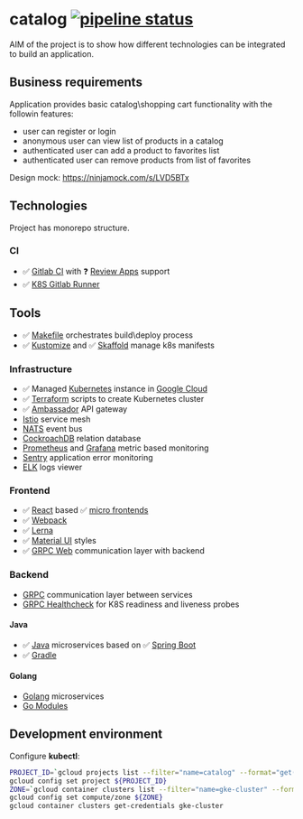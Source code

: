 # catalog [![pipeline status](https://gitlab.com/slamdev/catalog/badges/master/pipeline.svg)](https://gitlab.com/slamdev/catalog/pipelines)

AIM of the project is to show how different technologies can be integrated to build an application.

## Business requirements

Application provides basic catalog\shopping cart functionality with the followin features:
- user can register or login
- anonymous user can view list of products in a catalog
- authenticated user can add a product to favorites list
- authenticated user can remove products from list of favorites

Design mock: https://ninjamock.com/s/LVD5BTx

## Technologies

Project has monorepo structure.

### CI

- :white_check_mark: [Gitlab CI](https://about.gitlab.com/features/gitlab-ci-cd/) with :question: [Review Apps](https://about.gitlab.com/features/review-apps/) support
- :white_check_mark: [K8S Gitlab Runner](https://docs.gitlab.com/runner/install/kubernetes.html)

## Tools

- :white_check_mark: [Makefile](https://www.gnu.org/software/make/manual/make.html) orchestrates build\deploy process
- :white_check_mark: [Kustomize](https://github.com/kubernetes-sigs/kustomize) and :white_check_mark: [Skaffold](https://github.com/GoogleContainerTools/skaffold) manage k8s manifests

### Infrastructure

- :white_check_mark: Managed [Kubernetes](https://kubernetes.io/) instance in [Google Cloud](https://cloud.google.com/kubernetes-engine/) 
- :white_check_mark: [Terraform](https://www.terraform.io/) scripts to create Kubernetes cluster
- :white_check_mark: [Ambassador](https://www.getambassador.io/) API gateway
- [Istio](https://istio.io/) service mesh
- [NATS](https://nats.io/) event bus
- [CockroachDB](https://www.cockroachlabs.com/) relation database
- [Prometheus](https://prometheus.io/) and [Grafana](https://grafana.com/) metric based monitoring
- [Sentry](https://sentry.io/) application error monitoring
- [ELK](https://www.elastic.co/elk-stack) logs viewer

### Frontend

- :white_check_mark: [React](https://reactjs.org/) based :white_check_mark: [micro frontends](https://micro-frontends.org/)
- :white_check_mark: [Webpack](https://webpack.js.org/)
- :white_check_mark: [Lerna](https://github.com/lerna/lerna)
- :white_check_mark: [Material UI](https://material-ui.com/) styles
- :white_check_mark: [GRPC Web](https://github.com/grpc/grpc-web) communication layer with backend

### Backend

- [GRPC](https://grpc.io/) communication layer between services
- [GRPC Healthcheck](https://github.com/grpc-ecosystem/grpc-health-probe/) for K8S readiness and liveness probes

#### Java

- :white_check_mark: [Java](http://jdk.java.net/) microservices based on :white_check_mark: [Spring Boot](http://spring.io/projects/spring-boot)
- :white_check_mark: [Gradle](https://gradle.org/)

#### Golang

- [Golang](https://golang.org/) microservices
- [Go Modules](https://github.com/golang/go/wiki/Modules)

## Development environment

Configure **kubectl**:
```bash
PROJECT_ID=`gcloud projects list --filter="name=catalog" --format="get(project_id)"`
gcloud config set project ${PROJECT_ID}
ZONE=`gcloud container clusters list --filter="name=gke-cluster" --format="get(zone)"`
gcloud config set compute/zone ${ZONE}
gcloud container clusters get-credentials gke-cluster
```
